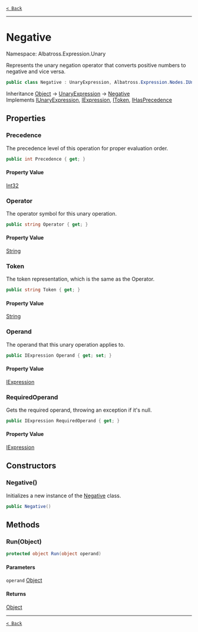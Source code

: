 [`< Back`](../../../)

---

# Negative

Namespace: Albatross.Expression.Unary

Represents the unary negation operator that converts positive numbers to negative and vice versa.

```csharp
public class Negative : UnaryExpression, Albatross.Expression.Nodes.IUnaryExpression, Albatross.Expression.Nodes.IExpression, Albatross.Expression.Nodes.IToken, Albatross.Expression.Nodes.IHasPrecedence
```

Inheritance [Object](https://docs.microsoft.com/en-us/dotnet/api/system.object) → [UnaryExpression](./albatross/expression/unary/unaryexpression) → [Negative](./albatross/expression/unary/negative)<br>
Implements [IUnaryExpression](./albatross/expression/nodes/iunaryexpression), [IExpression](./albatross/expression/nodes/iexpression), [IToken](./albatross/expression/nodes/itoken), [IHasPrecedence](./albatross/expression/nodes/ihasprecedence)

## Properties

### **Precedence**

The precedence level of this operation for proper evaluation order.

```csharp
public int Precedence { get; }
```

#### Property Value

[Int32](https://docs.microsoft.com/en-us/dotnet/api/system.int32)<br>

### **Operator**

The operator symbol for this unary operation.

```csharp
public string Operator { get; }
```

#### Property Value

[String](https://docs.microsoft.com/en-us/dotnet/api/system.string)<br>

### **Token**

The token representation, which is the same as the Operator.

```csharp
public string Token { get; }
```

#### Property Value

[String](https://docs.microsoft.com/en-us/dotnet/api/system.string)<br>

### **Operand**

The operand that this unary operation applies to.

```csharp
public IExpression Operand { get; set; }
```

#### Property Value

[IExpression](./albatross/expression/nodes/iexpression)<br>

### **RequiredOperand**

Gets the required operand, throwing an exception if it's null.

```csharp
public IExpression RequiredOperand { get; }
```

#### Property Value

[IExpression](./albatross/expression/nodes/iexpression)<br>

## Constructors

### **Negative()**

Initializes a new instance of the [Negative](./albatross/expression/unary/negative) class.

```csharp
public Negative()
```

## Methods

### **Run(Object)**

```csharp
protected object Run(object operand)
```

#### Parameters

`operand` [Object](https://docs.microsoft.com/en-us/dotnet/api/system.object)<br>

#### Returns

[Object](https://docs.microsoft.com/en-us/dotnet/api/system.object)<br>

---

[`< Back`](../../../)
